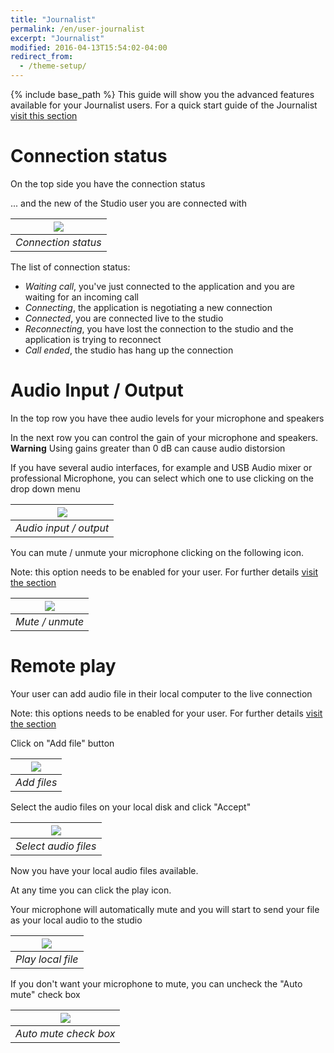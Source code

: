```yaml
---
title: "Journalist"
permalink: /en/user-journalist
excerpt: "Journalist"
modified: 2016-04-13T15:54:02-04:00
redirect_from:
  - /theme-setup/
---
```


{% include base_path %}
This guide will show you the advanced features available for your Journalist users. For a quick start guide of the Journalist [visit this section](/en/journalist-web)

# Connection status
On the top side you have the connection status

... and the new of the Studio user you are connected with

|![](/en/user-journalist/status.png)|
|:--:|
|*Connection status*|

The list of connection status:
* *Waiting call*, you've just connected to the application and you are waiting for an incoming call
* *Connecting*, the application is negotiating a new connection
* *Connected*, you are connected live to the studio
* *Reconnecting*, you have lost the connection to the studio and the application is trying to reconnect 
* *Call ended*, the studio has hang up the connection

# Audio Input / Output

In the top row you have thee audio levels for your microphone and speakers

In the next row you can control the gain of your microphone and speakers. **Warning** Using gains greater than 0 dB can cause audio distorsion

If you have several audio interfaces, for example and USB Audio mixer or professional Microphone, you can select which one to use clicking on the drop down menu

|![](/en/user-journalist/status.png)|
|:--:|
|*Audio input / output*|

You can mute / unmute your microphone clicking on the following icon. 

Note: this option needs to be enabled for your user. For further details [visit the section](/en/admin-journalist)

|![](/en/user-journalist/mute.png)|
|:--:|
|*Mute / unmute*|

# Remote play

Your user can add audio file in their local computer to the live connection

Note: this options needs to be enabled for your user. For further details [visit the section](/en/admin-journalist)

Click on "Add file" button

|![](/en/user-journalist/add-file-1.png)|
|:--:|
|*Add files*|

Select the audio files on your local disk and click "Accept"

|![](/en/user-journalist/add-file-2.png)|
|:--:|
|*Select audio files*|

Now you have your local audio files available. 

At any time you can click the play icon. 

Your microphone will automatically mute and you will start to send your file as your local audio to the studio

|![](/en/user-journalist/play.png)|
|:--:|
|*Play local file*|

If you don't want your microphone to mute, you can uncheck the "Auto mute" check box

|![](/en/user-journalist/automute.png)|
|:--:|
|*Auto mute check box*|
